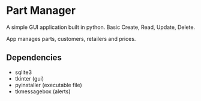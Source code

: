 # Part Manager
A simple GUI application built in python.
Basic Create, Read, Update, Delete.

App manages parts, customers, retailers and prices.

## Dependencies

- sqlite3
- tkinter (gui)
- pyinstaller (executable file)
- tkmessagebox (alerts)